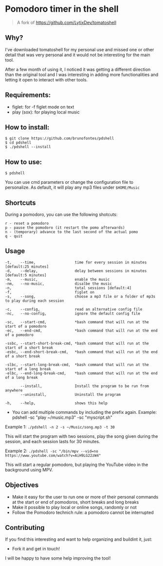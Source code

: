 # Pomodoro timer in the shell

> A fork of https://github.com/LytixDev/tomatoshell

## Why?

I've downloaded tomatoshell for my personal use and missed one or other detail
that was very personal and it would not be interesting for the main tool.

After a few month of using it, I noticed it was getting a different 
direction than the original tool and I was interesting in adding more
functionalities and letting it open to interact with other tools.

## Requirements: 
- figlet: for -f figlet mode on text
- play (sox): for playing local music

## How to install:
```
$ git clone https://github.com/brunofontes/pdshell
$ cd pdshell
$ ./pdshell --install
```

## How to use:
`$ pdshell`

You can use cmd parameters or change the configuration file to personalize.
As default, it will play any mp3 files under `$HOME/Music`

## Shortcuts

During a pomodoro, you can use the following shotcuts:

```
r - reset a pomodoro
p - pause the pomodoro (it restart the pomo afterwards)
n - (temporary) advance to the last second of the actual pomo
q - quit
```


## Usage
```
-t,    --time,                  time for every session in minutes [default:25 minutes]
-d,    --delay,                 delay between sessions in minutes [default:5 minutes]
-m,    --music,                 enable the music
-nm,   --no-music,              disalbe the music
-n,                             total sessions [default:4]
-f,                             figlet on
-s,    --song,                  choose a mp3 file or a folder of mp3s to play during each session

-c,    --config,                read an alternative config file
-nc,   --no-config,             ignore the default config file

-sc,   --start-cmd,             *bash command that will run at the start of a pomodoro
-ec,   --end-cmd,               *bash command that will run at the end of a pomodoro

-ssbc, --start-short-break-cmd, *bash command that will run at the start of a short break
-esbc, --end-short-break-cmd,   *bash command that will run at the end of a short break

-slbc, --start-long-break-cmd,  *bash command that will run at the start of a long break
-elbc, --end-long-break-cmd,    *bash command that will run at the end of a long break

       --install,               Install the program to be run from anywhere
       --uninstall,             Uninstall the program

-h,    --help,                  shows this help
```

* You can add multiple commands by including the prefix again. Example:
pdshell -sc \"play ~/music.mp3\" -sc \"myscript.sh\"

Example 1:
`./pdshell -n 2 -s ~/Music/song.mp3 -t 30`

This will start the program with two sessions, play the song given during 
the session, and each session lasts for 30 minutes.

Example 2:
`./pdshell -sc "/bin/mpv --vid=no https://www.youtube.com/watch?v=AiH9LG22zW4"`

This will start a regular pomodoro, but playing the YouTube video in the background using MPV.


## Objectives

- Make it easy for the user to run one or more of their personal commands 
  at the start or end of pomodoros, short breaks and long breaks
- Make it possible to play local or online songs, randomly or not
- Follow the Pomodoro technich rule: a pomodoro cannot be interrupted


## Contributing

If you find this interesting and want to help organizing and buildint
it, just:

- Fork it and get in touch!

I will be happy to have some help improving the tool!

